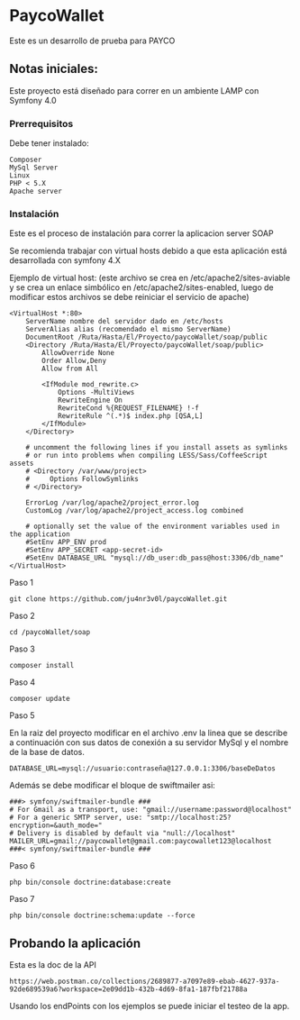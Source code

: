# PaycoWallet

Este es un desarrollo de prueba para PAYCO

## Notas iniciales:

Este proyecto está diseñado para correr en un ambiente LAMP con Symfony 4.0

### Prerrequisitos

Debe tener instalado:

```
Composer
MySql Server
Linux
PHP < 5.X
Apache server
```

### Instalación


Este es el proceso de instalación para correr la aplicacion server SOAP

Se recomienda trabajar con virtual hosts debido a que esta aplicación está desarrollada con symfony 4.X

Ejemplo de virtual host:
(este archivo se crea en /etc/apache2/sites-aviable y se crea un enlace simbólico en /etc/apache2/sites-enabled, luego de modificar estos archivos se debe reiniciar el servicio de apache)

```
<VirtualHost *:80>
    ServerName nombre del servidor dado en /etc/hosts
    ServerAlias alias (recomendado el mismo ServerName)
    DocumentRoot /Ruta/Hasta/El/Proyecto/paycoWallet/soap/public
    <Directory /Ruta/Hasta/El/Proyecto/paycoWallet/soap/public>
        AllowOverride None
        Order Allow,Deny
        Allow from All

        <IfModule mod_rewrite.c>
            Options -MultiViews
            RewriteEngine On
            RewriteCond %{REQUEST_FILENAME} !-f
            RewriteRule ^(.*)$ index.php [QSA,L]
        </IfModule>
    </Directory>

    # uncomment the following lines if you install assets as symlinks
    # or run into problems when compiling LESS/Sass/CoffeeScript assets
    # <Directory /var/www/project>
    #     Options FollowSymlinks
    # </Directory>

    ErrorLog /var/log/apache2/project_error.log
    CustomLog /var/log/apache2/project_access.log combined

    # optionally set the value of the environment variables used in the application
    #SetEnv APP_ENV prod
    #SetEnv APP_SECRET <app-secret-id>
    #SetEnv DATABASE_URL "mysql://db_user:db_pass@host:3306/db_name"
</VirtualHost>

```

Paso 1

```
git clone https://github.com/ju4nr3v0l/paycoWallet.git
```

Paso 2

```
cd /paycoWallet/soap
```

Paso 3

```
composer install
```

Paso 4

```
composer update
```

Paso 5

En la raiz del proyecto modificar en el archivo .env la linea que se describe a continuación con sus datos de conexión a su servidor MySql y el nombre de la base de datos. 

```
DATABASE_URL=mysql://usuario:contraseña@127.0.0.1:3306/baseDeDatos
```

Además se debe modificar el bloque de swiftmailer asi:

```
###> symfony/swiftmailer-bundle ###
# For Gmail as a transport, use: "gmail://username:password@localhost"
# For a generic SMTP server, use: "smtp://localhost:25?encryption=&auth_mode="
# Delivery is disabled by default via "null://localhost"
MAILER_URL=gmail://paycowallet@gmail.com:paycowallet123@localhost
###< symfony/swiftmailer-bundle ###
```


Paso 6

```
php bin/console doctrine:database:create
```

Paso 7

```
php bin/console doctrine:schema:update --force
```





## Probando la aplicación

Esta es la doc de la API

```
https://web.postman.co/collections/2689877-a7097e89-ebab-4627-937a-92de689539a6?workspace=2e09dd1b-432b-4d69-8fa1-187fbf21788a
```

Usando los endPoints con los ejemplos se puede iniciar el testeo de la app.


